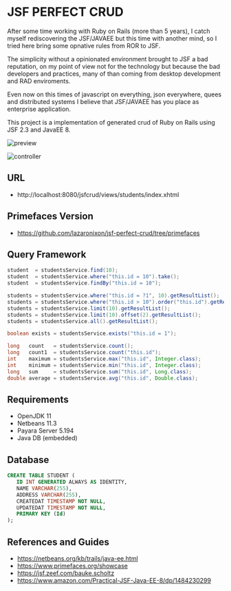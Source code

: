 # JSF PERFECT CRUD

After some time working with Ruby on Rails (more than 5 years), I catch myself rediscovering the JSF/JAVAEE but this time with another mind, so I tried here bring some opnative rules from ROR to JSF. 

The simplicity without a opinionated environment brought to JSF a bad reputation, on my point of view not for the technology but because the bad developers and practices, many of than coming from desktop development and RAD enviroments.

Even now on this times of javascript on everything, json everywhere, quees and distributed systems I believe that JSF/JAVAEE has you place as enterprise application.

This project is a implementation of generated crud of Ruby on Rails using JSF 2.3 and JavaEE 8.

![preview](https://nixo-etc.s3-sa-east-1.amazonaws.com/javajsf.gif)

![controller](https://nixo-etc.s3-sa-east-1.amazonaws.com/screenshot_jsfcrud_8.png)

## URL
* http://localhost:8080/jsfcrud/views/students/index.xhtml

## Primefaces Version
* https://github.com/lazaronixon/jsf-perfect-crud/tree/primefaces

## Query Framework

```java
student  = studentsService.find(10);
student  = studentsService.where("this.id = 10").take();
student  = studentsService.findBy("this.id = 10");

students = studentsService.where("this.id = ?1", 10).getResultList();
students = studentsService.where("this.id > 10").order("this.id").getResultList();
students = studentsService.limit(10).getResultList();
students = studentsService.limit(10).offset(2).getResultList();
students = studentsService.all().getResultList();

boolean exists = studentsService.exists("this.id = 1");

long   count   = studentsService.count();
long   count1  = studentsService.count("this.id");
int    maximum = studentsService.max("this.id", Integer.class);
int    minimum = studentsService.min("this.id", Integer.class);
long   sum     = studentsService.sum("this.id", Long.class);
double average = studentsService.avg("this.id", Double.class);
```

## Requirements

* OpenJDK 11
* Netbeans 11.3
* Payara Server 5.194
* Java DB (embedded)

## Database

```SQL
CREATE TABLE STUDENT (
   ID INT GENERATED ALWAYS AS IDENTITY,
   NAME VARCHAR(255),
   ADDRESS VARCHAR(255),
   CREATEDAT TIMESTAMP NOT NULL,
   UPDATEDAT TIMESTAMP NOT NULL,
   PRIMARY KEY (Id)
);
```

## References and Guides

* https://netbeans.org/kb/trails/java-ee.html
* https://www.primefaces.org/showcase
* https://jsf.zeef.com/bauke.scholtz
* https://www.amazon.com/Practical-JSF-Java-EE-8/dp/1484230299
